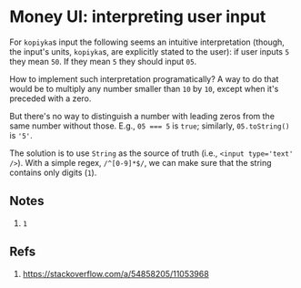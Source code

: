 # Money UI: interpreting user input
For `kopiyka`s input the following seems an intuitive interpretation (though, the input's units, `kopiyka`s, are explicitly stated to the user):
if user inputs `5` they mean `50`. If they mean `5` they should input `05`. 

How to implement such interpretation programatically? 
A way to do that would be to multiply any number smaller than `10` by `10`, except when it's preceded with a zero.

But there's no way to distinguish a number with leading zeros from the same number without those. E.g., `05 === 5` is `true`; similarly, `05.toString()` is `'5'`. 

The solution is to use `String` as the source of truth (i.e., `<input type='text' />`). With a simple regex, `/^[0-9]*$/`, we can make sure that the string contains only digits (`1`).

## Notes
1. `1`

## Refs
1. https://stackoverflow.com/a/54858205/11053968